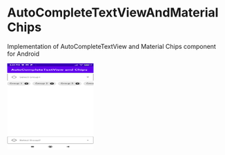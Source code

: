 # AutoCompleteTextViewAndMaterialChips
Implementation of AutoCompleteTextView and Material Chips component for Android



<img src="https://github.com/Developer199239/AutoCompleteTextViewAndMaterialChips/blob/main/images/sreen1.png" width="200" height="200" />
